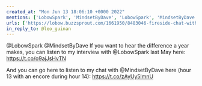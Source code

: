 ```yaml
---
created_at: "Mon Jun 13 18:06:10 +0000 2022"
mentions: ['LobowSpark', 'MindsetByDave', 'LobowSpark', 'MindsetByDave']
urls: ['https://lobow.buzzsprout.com/1661950/8483046-fireside-chat-with-leo-guinan', 'https://www.twitch.tv/videos/1499696193']
in_reply_to: @leo_guinan
---
```


@LobowSpark @MindsetByDave If you want to hear the difference a year makes, you can listen to my interview with @LobowSpark last May here: https://t.co/o9ajJsHvTN

And you can go here to listen to my chat with @MindsetByDave here (hour 13 with an encore during hour 14): https://t.co/zAyUy5lmnU
